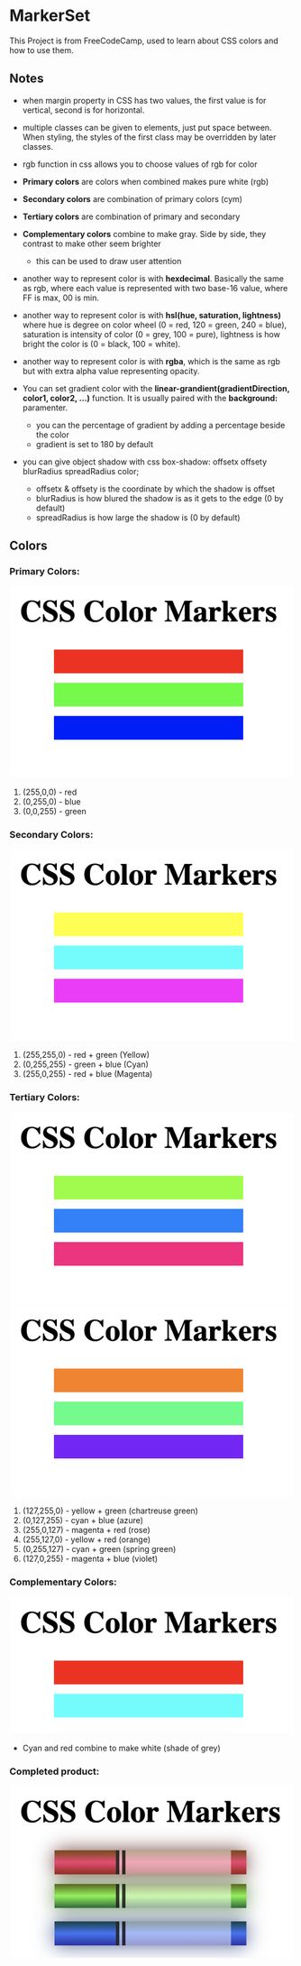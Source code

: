 # MarkerSet
This Project is from FreeCodeCamp, used to learn about CSS colors and how to use them. 

## Notes
- when margin property in CSS has two values, the first value is for vertical, second is for horizontal. 
- multiple classes can be given to elements, just put space between. When styling, the styles of the first class may be overridden by later classes. 
- rgb function in css allows you to choose values of rgb for color
- **Primary colors** are colors when combined makes pure white (rgb)
- **Secondary colors** are combination of primary colors (cym)
- **Tertiary colors** are combination of primary and secondary
- **Complementary colors** combine to make gray. Side by side, they contrast to make other seem brighter
    - this can be used to draw user attention

- another way to represent color is with **hexdecimal**. Basically the same as rgb, where each value is represented with two base-16 value, where FF is max, 00 is min. 
- another way to represent color is with **hsl(hue, saturation, lightness)** where hue is degree on color wheel (0 = red, 120 = green, 240 = blue), saturation is intensity of color (0 = grey, 100 = pure), lightness is how bright the color is (0 = black, 100 = white). 
- another way to represent color is with **rgba**, which is the same as rgb but with extra alpha value representing opacity.

- You can set gradient color with the **linear-grandient(gradientDirection, color1, color2, ...)** function. It is usually paired with the **background:** paramenter. 
    - you can the percentage of gradient by adding a percentage beside the color
    - gradient is set to 180 by default

- you can give object shadow with css box-shadow: offsetx offsety blurRadius spreadRadius color;  
    - offsetx & offsety is the coordinate by which the shadow is offset
    - blurRadius is how blured the shadow is as it gets to the edge (0 by default)
    - spreadRadius is how large the shadow is (0 by default)

## Colors
### Primary Colors:
![image](PrimaryColors.png)
1. (255,0,0) - red
2. (0,255,0) - blue
3. (0,0,255) - green

### Secondary Colors: 
![image](SecondaryColors.png)
1. (255,255,0) - red + green (Yellow)
2. (0,255,255) - green + blue (Cyan)
3. (255,0,255) - red + blue (Magenta)

### Tertiary Colors: 
![image](TertiaryColors1.png) 
![image](TertiaryColors2.png)
1. (127,255,0) - yellow + green (chartreuse green)
2. (0,127,255) - cyan + blue (azure)
3. (255,0,127) - magenta + red (rose)
4. (255,127,0) - yellow + red (orange)
5. (0,255,127) - cyan + green (spring green)
6. (127,0,255) - magenta + blue (violet)

### Complementary Colors: 
![image](ComplementaryColors.png)
- Cyan and red combine to make white (shade of grey)

### Completed product:
![image](completed.png)